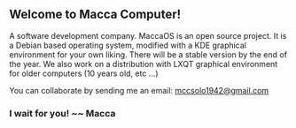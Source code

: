 

## Welcome to Macca Computer!
A software development company.
MaccaOS is an open source project.
It is a Debian based operating system, modified with a KDE graphical environment for your own liking.
There will be a stable version by the end of the year.
We also work on a distribution with LXQT graphical environment for older computers (10 years old, etc ...)

You can collaborate by sending me an email: mccsolo1942@gmail.com

### I wait for you! ~~ Macca
